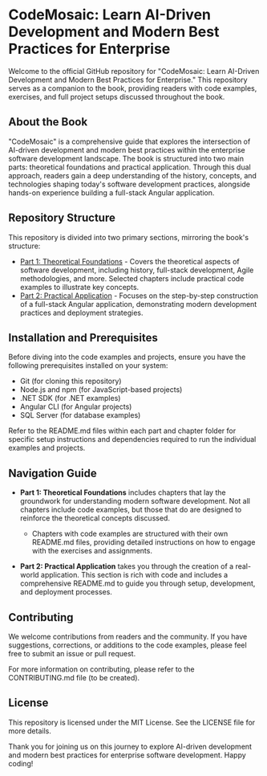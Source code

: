 # CodeMosaic: Learn AI-Driven Development and Modern Best Practices for Enterprise

Welcome to the official GitHub repository for "CodeMosaic: Learn AI-Driven Development and Modern Best Practices for Enterprise." This repository serves as a companion to the book, providing readers with code examples, exercises, and full project setups discussed throughout the book.

## About the Book

"CodeMosaic" is a comprehensive guide that explores the intersection of AI-driven development and modern best practices within the enterprise software development landscape. The book is structured into two main parts: theoretical foundations and practical application. Through this dual approach, readers gain a deep understanding of the history, concepts, and technologies shaping today's software development practices, alongside hands-on experience building a full-stack Angular application.

## Repository Structure

This repository is divided into two primary sections, mirroring the book's structure:

- [Part 1: Theoretical Foundations](./Part1/) - Covers the theoretical aspects of software development, including history, full-stack development, Agile methodologies, and more. Selected chapters include practical code examples to illustrate key concepts.
- [Part 2: Practical Application](./Part2/) - Focuses on the step-by-step construction of a full-stack Angular application, demonstrating modern development practices and deployment strategies.

## Installation and Prerequisites

Before diving into the code examples and projects, ensure you have the following prerequisites installed on your system:

- Git (for cloning this repository)
- Node.js and npm (for JavaScript-based projects)
- .NET SDK (for .NET examples)
- Angular CLI (for Angular projects)
- SQL Server (for database examples)

Refer to the README.md files within each part and chapter folder for specific setup instructions and dependencies required to run the individual examples and projects.

## Navigation Guide

- **Part 1: Theoretical Foundations** includes chapters that lay the groundwork for understanding modern software development. Not all chapters include code examples, but those that do are designed to reinforce the theoretical concepts discussed.
  - Chapters with code examples are structured with their own README.md files, providing detailed instructions on how to engage with the exercises and assignments.

- **Part 2: Practical Application** takes you through the creation of a real-world application. This section is rich with code and includes a comprehensive README.md to guide you through setup, development, and deployment processes.

## Contributing

We welcome contributions from readers and the community. If you have suggestions, corrections, or additions to the code examples, please feel free to submit an issue or pull request. 

For more information on contributing, please refer to the CONTRIBUTING.md file (to be created).

## License

This repository is licensed under the MIT License. See the LICENSE file for more details.

Thank you for joining us on this journey to explore AI-driven development and modern best practices for enterprise software development. Happy coding!
